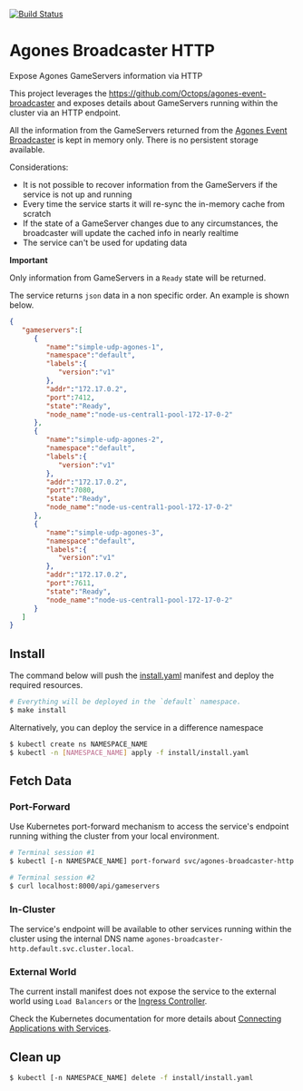 [![Build Status](https://travis-ci.org/Octops/agones-broadcaster-http.svg?branch=master)](https://travis-ci.org/Octops/agones-broadcaster-http)

# Agones Broadcaster HTTP
Expose Agones GameServers information via HTTP

This project leverages the https://github.com/Octops/agones-event-broadcaster and exposes details about GameServers running within the cluster via an HTTP endpoint.

All the information from the GameServers returned from the [Agones Event Broadcaster](https://github.com/Octops/agones-event-broadcaster) is kept in memory only. There is no persistent storage available.

Considerations:
- It is not possible to recover information from the GameServers if the service is not up and running
- Every time the service starts it will re-sync the in-memory cache from scratch
- If the state of a GameServer changes due to any circumstances, the broadcaster will update the cached info in nearly realtime 
- The service can't be used for updating data

**Important**

Only information from GameServers in a `Ready` state will be returned.

The service returns `json` data in a non specific order. An example is shown below.
```json
{
   "gameservers":[
      {
         "name":"simple-udp-agones-1",
         "namespace":"default",
         "labels":{
            "version":"v1"
         },
         "addr":"172.17.0.2",
         "port":7412,
         "state":"Ready",
         "node_name":"node-us-central1-pool-172-17-0-2"
      },
      {
         "name":"simple-udp-agones-2",
         "namespace":"default",
         "labels":{
            "version":"v1"
         },
         "addr":"172.17.0.2",
         "port":7080,
         "state":"Ready",
         "node_name":"node-us-central1-pool-172-17-0-2"
      },
      {
         "name":"simple-udp-agones-3",
         "namespace":"default",
         "labels":{
            "version":"v1"
         },
         "addr":"172.17.0.2",
         "port":7611,
         "state":"Ready",
         "node_name":"node-us-central1-pool-172-17-0-2"
      }
   ]
}
```

## Install

The command below will push the [install.yaml](install/install.yaml) manifest and deploy the required resources. 

```bash
# Everything will be deployed in the `default` namespace.
$ make install
```

Alternatively, you can deploy the service in a difference namespace

```bash
$ kubectl create ns NAMESPACE_NAME
$ kubectl -n [NAMESPACE_NAME] apply -f install/install.yaml
```

## Fetch Data

### Port-Forward

Use Kubernetes port-forward mechanism to access the service's endpoint running withing the cluster from your local environment.

```bash
# Terminal session #1
$ kubectl [-n NAMESPACE_NAME] port-forward svc/agones-broadcaster-http 8000

# Terminal session #2
$ curl localhost:8000/api/gameservers
```

### In-Cluster

The service's endpoint will be available to other services running within the cluster using the internal DNS name `agones-broadcaster-http.default.svc.cluster.local`.

### External World

The current install manifest does not expose the service to the external world using `Load Balancers` or the [Ingress Controller](https://kubernetes.io/docs/concepts/services-networking/ingress-controllers/).

Check the Kubernetes documentation for more details about [Connecting Applications with Services](https://kubernetes.io/docs/concepts/services-networking/connect-applications-service/).  

## Clean up

```bash
$ kubectl [-n NAMESPACE_NAME] delete -f install/install.yaml
```
